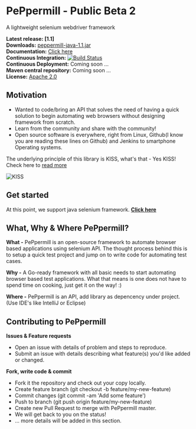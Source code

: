 # PePpermill - Public Beta 2
A lightweight selenium webdriver framework

**Latest release: [1.1]**<br/>
**Downloads:** [peppermill-java-1.1.jar](https://github.com/urssamthota/peppermill/tree/master/peppermill-java/build/libs/peppermill-java-1.1.jar?raw=true)<br/>
**Documentation:** [Click here](https://urssamthota.github.io/peppermill/javadoc/index.html?com/uiautomator/peppermill/Peppermillinitialize.html) <br/>
**Continuous Integration:** [![Build Status](https://travis-ci.com/urssamthota/peppermill.svg?token=JwyKkyDWiQ3uwcGRM6ek&branch=master)](https://travis-ci.com/urssamthota/peppermill) <br/>
**Continuous Deployment:** Coming soon ...<br>
**Maven central repository:** Coming soon ...<br>
**License:** [Apache 2.0](http://www.apache.org/licenses/LICENSE-2.0)

## Motivation
- Wanted to code/bring an API that solves the need of having a quick solution to begin automating web browsers without designing framework from scratch.
- Learn from the community and share with the community!
- Open source software is everywhere, right from Linux, Github(I know you are reading these lines on Github) and Jenkins to smartphone Operating systems.

The underlying principle of this library is KISS, what's that - Yes KISS! Check here to [read more](https://en.wikipedia.org/wiki/KISS_principle)

![KISS](https://github.com/urssamthota/peppermill/blob/master/images/kiss.png)

## Get started
At this point, we support java selenium framework. [**Click here**](https://github.com/urssamthota/peppermill/wiki/Get-Started)

## What, Why & Where PePpermill?
**What -** PePpermill is an open-source framework to automate browser based applications using selenium API.
The thought process behind this is to setup a quick test project and jump on to write code for automating test cases.

**Why -** A Go-ready framework with all basic needs to start automating browser based test applications. What that means is one does not have to spend time on cooking, just get it on the way! :)

**Where -** PePpermill is an API, add library as depencency under project. (Use IDE's like IntelliJ or Eclipse)

## Contributing to PePpermill

**Issues & Feature requests** 
 - Open an issue with details of problem and steps to reproduce.
 - Submit an issue with details describing what feature(s) you'd like added or changed.

**Fork, write code & commit**
 - Fork it the repository and check out your copy locally.
 - Create feature branch (git checkout -b feature/my-new-feature)
 - Commit changes (git commit -am 'Add some feature')
 - Push to branch (git push origin feature/my-new-feature)
 - Create new Pull Request to merge with PePpermill master.
 - We will get back to you on the status!
 - ... more details will be added in this section.
 
